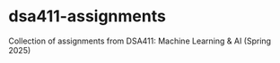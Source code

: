 # dsa411-assignments
Collection of assignments from DSA411: Machine Learning &amp; AI (Spring 2025)
